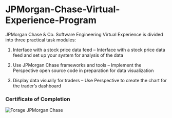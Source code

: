 # JPMorgan-Chase-Virtual-Experience-Program

JPMorgan Chase & Co. Software Engineering Virtual Experience is divided into three practical task modules:

1.	Interface with a stock price data feed – Interface with a stock price data feed and set up your system for analysis of the data

2.	Use JPMorgan Chase frameworks and tools – Implement the Perspective open source code in preparation for data visualization

3.	Display data visually for traders – Use Perspective to create the chart for the trader’s dashboard

### Certificate of Completion

![Forage JPMorgan Chase](certificate)
